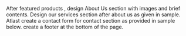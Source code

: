 After featured products , design About Us section with images and brief contents.
Design our services section after about us as given in sample.
Atlast create a contact form for contact section as provided in sample below.
create a footer at the bottom of the page.